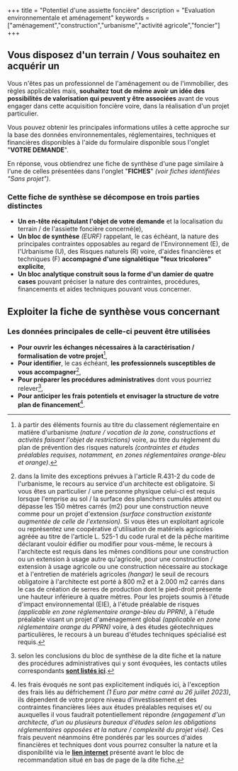 +++
title = "Potentiel d'une assiette foncière"
description = "Evaluation environnementale et aménagement"
keywords = ["aménagement","construction","urbanisme","activité agricole","foncier"]
+++

## Vous disposez d'un terrain / Vous souhaitez en acquérir un

Vous n'êtes pas un professionnel de l'aménagement ou de l'immobilier, des règles applicables mais, **souhaitez tout de même avoir un idée des possibilités de valorisation qui peuvent y être associées** avant de vous engager dans cette acquisition foncière voire, dans la réalisation d'un projet particulier.

Vous pouvez obtenir les principales informations utiles à cette approche sur la base des données environnementales, réglementaires, techniques et financières disponibles à l'aide du formulaire disponible sous l'onglet "**VOTRE DEMANDE**".

En réponse, vous obtiendrez une fiche de synthèse d'une page similaire à l'une de celles présentées dans l'onglet "**FICHES**" *(voir fiches identifiées "Sans projet")*.

### Cette fiche de synthèse se décompose en trois parties distinctes

- **Un en-tête récapitulant l'objet de votre demande** et la localisation du terrain / de l'assiette foncière concerné(e),
- **Un bloc de synthèse** *(EURF)* rappelant, le cas échéant, la nature des principales contraintes opposables au regard de l'Environnement (E), de l'Urbanisme (U), des Risques naturels (R) voire, d'aides financières et techniques (F) **accompagné d'une signalétique "feux tricolores" explicite**,
- **Un bloc analytique construit sous la forme d'un damier de quatre cases** pouvant préciser la nature des contraintes, procédures, financements et aides techniques pouvant vous concerner.

## Exploiter la fiche de synthèse vous concernant

### Les données principales de celle-ci peuvent être utilisées

- **Pour ouvrir les échanges nécessaires à la caractérisation / formalisation de votre projet**[^1],
- **Pour identifier**, le cas échéant, **les professionnels susceptibles de vous accompagner**[^2],
- **Pour préparer les procédures administratives** dont vous pourriez relever[^3],
- **Pour anticiper les frais potentiels et envisager la structure de votre plan de financement**[^4].

[^1]: à partir des éléments fournis au titre du classement réglementaire en matière d'urbanisme *(nature / vocation de la zone, constructions et activités faisant l'objet de restrictions)* voire, au titre du règlement du plan de prévention des risques naturels *(contraintes et études préalables requises, notamment, en zones réglementaires orange-bleu et orange)*.
[^2]: dans la limite des exceptions prévues à l'article R.431-2 du code de l'urbanisme, le recours au service d'un architecte est obligatoire. Si vous êtes un particulier / une personne physique celui-ci est requis lorsque l'emprise au sol / la surface des planchers cumulés atteint ou dépasse les 150 mètres carrés (m2) pour une construction neuve comme pour un projet d'extension *(surface construction existante augmentée de celle de l'extension)*. Si vous êtes un exploitant agricole ou représentez une
coopérative d'utilisation de matériels agricoles agréée au titre de l'article L. 525-1 du code rural et de la pêche maritime déclarant vouloir édifier ou modifier pour vous-même, le recours à l'architecte est requis dans les mêmes conditions pour une construction ou un extension à usage autre qu'agricole, pour une construction / extension à usage agricole ou une construction nécessaire au stockage et à l'entretien de matériels agricoles *(hangar)* le seuil de recours obligatoire à l'architecte est porté à 800 m2 et à 2.000 m2 carrés dans le cas de création de serres de production dont le pied-droit présente une hauteur inférieure à quatre mètres.
Pour les projets soumis à l'étude d'impact environnemental (EIE), à l'étude préalable de risques *(applicable en zone réglementaire orange-bleu du PPRN)*, à l'étude préalable visant un projet d'aménagement global *(applicable en zone réglementaire orange du PPRN)* voire, à des études géotechniques particulières, le recours à un bureau d'études techniques spécialisé est requis.
[^3]: selon les conclusions du bloc de synthèse de la dite fiche et la nature des procédures administratives qui y sont évoquées, les contacts utiles correspondants **[sont listés ici](https://evalpro.vercel.app/pages/environnement-amenagement/contacts-utiles/)**.
[^4]: les frais évoqués ne sont pas explicitement indiqués ici, à l'exception des frais liés au défrichement *(1 Euro par mètre carré au 26 juillet 2023)*, ils dépendent de votre propre niveau d'investissement et des contraintes financières liées aux études préalables requises et/ ou auxquelles il vous faudrait potentiellement répondre *(engagement d'un architecte, d'un ou plusieurs bureaux d'études selon les obligations réglementaires opposées et la nature / complexité du projet visé)*.
Ces frais peuvent néanmoins être pondérés par les sources d'aides financières et techniques dont vous pourrez consulter la nature et la disponibilité via le **[lien internet](https://aides-territoires.beta.gouv.fr)** présenté avant le bloc de recommandation situé en bas de page de la dite fiche.
